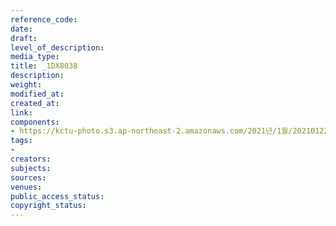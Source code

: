 ```yaml
---
reference_code: 
date: 
draft: 
level_of_description: 
media_type: 
title: _1DX8038
description: 
weight: 
modified_at: 
created_at: 
link: 
components:
- https://kctu-photo.s3.ap-northeast-2.amazonaws.com/2021년/1월/20210122_김진숙+보도행진+희망뚜벅이+20일차/_1DX8038.jpg
tags:
- 
creators: 
subjects: 
sources: 
venues: 
public_access_status: 
copyright_status: 
---
```

